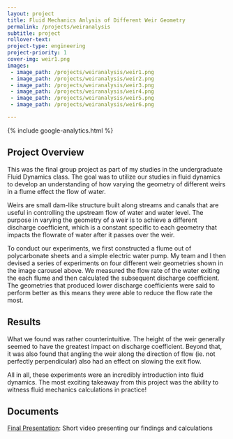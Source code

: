 ```yaml
---
layout: project 
title: Fluid Mechanics Anlysis of Different Weir Geometry 
permalink: /projects/weiranalysis
subtitle: project
rollover-text:
project-type: engineering
project-priority: 1
cover-img: weir1.png
images:
 - image_path: /projects/weiranalysis/weir1.png
 - image_path: /projects/weiranalysis/weir2.png
 - image_path: /projects/weiranalysis/weir3.png
 - image_path: /projects/weiranalysis/weir4.png
 - image_path: /projects/weiranalysis/weir5.png
 - image_path: /projects/weiranalysis/weir6.png

---
```

{% include google-analytics.html %}
## Project Overview

This was the final group project as part of my studies in the undergraduate Fluid Dynamics class. The goal was to utilize our studies in fluid dynamics to develop an understanding of how varying the geometry of different weirs in a flume effect the flow of water. 

Weirs are small dam-like structure built along streams and canals that are useful in controlling the upstream flow of water and water level. The purpose in varying the geometry of a weir is to achieve a different discharge coefficient, which is a constant specific to each geometry that impacts the flowrate of water after it passes over the weir.

To conduct our experiments, we first constructed a flume out of polycarbonate sheets and a simple electric water pump. My team and I then devised a series of experiments on four different weir geometries shown in the image carousel above. We measured the flow rate of the water exiting the each flume and then calculated the subsequent discharge coefficient. The geometries that produced lower discharge coefficients were said to perform better as this means they were able to reduce the flow rate the most.

## Results

What we found was rather counterintuitive. The height of the weir generally seemed to have the greatest impact on discharge coefficient. Beyond that, it was also found that angling the weir along the direction of flow (ie. not perfectly perpendicular) also had an effect on slowing the exit flow. 

All in all, these experiments were an incredibly introduction into fluid dynamics. The most exciting takeaway from this project was the ability to witness fluid mechanics calculations in practice!

## Documents

[Final Presentation](https://www.youtube.com/watch?app=desktop&v=ttrqCmbh04s): Short video presenting our findings and calculations